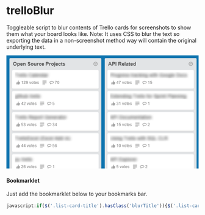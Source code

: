 # trelloBlur

Toggleable script to blur contents of Trello cards for screenshots to show them what your board looks like. Note: It uses CSS to blur the text so exporting the data in a non-screenshot method way will contain the original underlying text.

![Blurred board sample](blurry_board.png)

#### Bookmarklet

Just add the bookmarklet below to your bookmarks bar.

```javascript
javascript:if($('.list-card-title').hasClass('blurTitle')){$('.list-card-title').css({"color":"black","text-shadow":"none"}).removeClass('blurTitle');}else{$('.list-card-title').css({"color":"transparent","text-shadow":"0 0 10px black"}).addClass('blurTitle');};void 0;
```